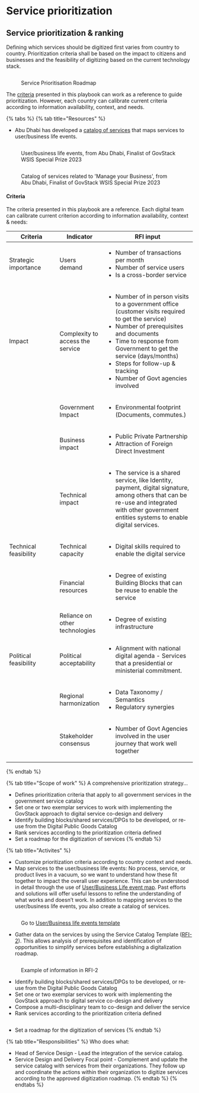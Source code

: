# Service prioritization

## Service prioritization & ranking

Defining which services should be digitized first varies from country to country. Prioritization criteria shall be based on the impact to citizens and businesses and the feasibility of digitizing based on the current technology stack.

<figure><img src="../../.gitbook/assets/2. Scaling approach (4) (1).jpg" alt=""><figcaption><p>Service Prioritisation Roadmap</p></figcaption></figure>

The [criteria](service-prioritization.md#criteria) presented in this playbook can work as a reference to guide prioritization. However, each country can calibrate current criteria according to information availability, context, and needs.

{% tabs %}
{% tab title="Resources" %}
* Abu Dhabi has developed a [catalog of services](https://www.tamm.abudhabi/) that maps services to user/business life events.&#x20;

<figure><img src="../../.gitbook/assets/Screenshot 2023-03-31 160338.png" alt=""><figcaption><p>User/business life events, from Abu Dhabi, Finalist of GovStack WSIS Special Prize 2023</p></figcaption></figure>



<figure><img src="../../.gitbook/assets/Screenshot 2023-03-31 160404.png" alt=""><figcaption><p>Catalog of services related to 'Manage your Business', from Abu Dhabi, Finalist of GovStack WSIS Special Prize 2023</p></figcaption></figure>

#### Criteria

The criteria presented in this playbook are a reference. Each digital team can calibrate current criterion according to information availability, context & needs:

<table data-header-hidden><thead><tr><th width="120.27272727272725">Criteria</th><th width="103">Indicator</th><th>RFI input</th></tr></thead><tbody><tr><td>Strategic importance </td><td>Users demand </td><td><p></p><ul><li>Number of transactions per month </li><li>Number of service users    </li><li>Is a cross-border service  </li></ul></td></tr><tr><td>Impact </td><td>Complexity to access the service  </td><td><ul><li>Number of in person visits to a government office (customer visits required to get the service) </li><li>Number of prerequisites and documents</li><li>Time to response from Government to get the service (days/months)</li><li>Steps for follow-up &#x26; tracking</li><li>Number of Govt agencies involved </li></ul></td></tr><tr><td> </td><td>Government Impact </td><td><ul><li>Environmental footprint (Documents, commutes.) </li></ul></td></tr><tr><td> </td><td>Business impact </td><td><ul><li>Public Private Partnership </li><li>Attraction of Foreign Direct Investment  </li></ul></td></tr><tr><td> </td><td>Technical impact </td><td><ul><li>The service is a shared service, like Identity, payment, digital signature, among others that can be re-use and integrated with other government entities systems to enable digital services. </li></ul></td></tr><tr><td>Technical feasibility </td><td>Technical capacity  </td><td><ul><li>Digital skills required to enable the digital service </li></ul></td></tr><tr><td> </td><td>Financial resources </td><td><ul><li>Degree of existing Building Blocks that can be reuse to enable the service </li></ul></td></tr><tr><td> </td><td>Reliance on other technologies  </td><td><ul><li>Degree of existing infrastructure </li></ul><p> </p></td></tr><tr><td>Political feasibility  </td><td>Political acceptability  </td><td><ul><li>Alignment with national digital agenda - Services that a presidential or ministerial commitment.</li></ul><p> </p></td></tr><tr><td> </td><td>Regional harmonization  </td><td><ul><li>Data Taxonomy / Semantics </li><li>Regulatory synergies  </li></ul></td></tr><tr><td> </td><td>Stakeholder consensus  </td><td><ul><li>Number of Govt Agencies involved in the user journey that work well together </li></ul></td></tr></tbody></table>
{% endtab %}

{% tab title="Scope of work" %}
A comprehensive prioritization strategy...

* Defines prioritization criteria that apply to all government services in the government service catalog
* Set one or two exemplar services to work with implementing the GovStack approach to digital service co-design and delivery
* Identify building blocks/shared services/DPGs to be developed, or re-use from the Digital Public Goods Catalog
* Rank services according to the prioritization criteria defined
* Set a roadmap for the digitization of services&#x20;
{% endtab %}

{% tab title="Activites" %}
* Customize prioritization criteria according to country context and needs.
* Map services to the user/business life events: No process, service, or product lives in a vacuum, so we want to understand how these fit together to impact the overall user experience. This can be understood in detail through the use of [User/Business Life event map](https://govstack.gitbook.io/implementation-playbook/govstack-implementation-playbook/learning-and-exchange/artefacts#request-for-information-3-rfi-3). Past efforts and solutions will offer useful lessons to refine the understanding of what works and doesn’t work. In addition to mapping services to the user/business life events, you also create a catalog of services.

<figure><img src="../../.gitbook/assets/life event1 (1).png" alt=""><figcaption><p>Go to <a href="https://miro.com/app/board/uXjVOiQif00=/?share_link_id=431542248103">User/Business life events template</a></p></figcaption></figure>

* Gather data on the services by using the Service Catalog Template ([RFI-2](https://govstack.gitbook.io/implementation-playbook/govstack-implementation-playbook/learning-and-exchange/artefacts#service-catalogue-request-for-information-rfi-2)). This allows analysis of prerequisites and identification of opportunities to simplify services before establishing a digitalization roadmap.

<figure><img src="../../.gitbook/assets/Screenshot 2023-03-31 123850.png" alt=""><figcaption><p>Example of information in RFI-2</p></figcaption></figure>

* Identify building blocks/shared services/DPGs to be developed, or re-use from the Digital Public Goods Catalog &#x20;
* Set one or two exemplar services to work with implementing the GovStack approach to digital service co-design and delivery
* Compose a multi-disciplinary team to co-design and deliver the service
* Rank services according to the prioritization criteria defined

<figure><img src="../../.gitbook/assets/Scherm_afbeelding 2023-02-24 om 12.08.27 (1).png" alt=""><figcaption></figcaption></figure>

* Set a roadmap for the digitization of services&#x20;
{% endtab %}

{% tab title="Responsibilities" %}
Who does what:

* Head of Service Design - Lead the integration of the service catalog.
* Service Design and Delivery Focal point - Complement and update the service catalog with services from their organizations. They follow up and coordinate the actions within their organization to digitize services according to the approved digitization roadmap.
{% endtab %}
{% endtabs %}

